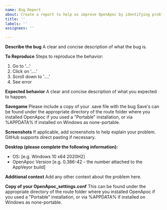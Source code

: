 ```yaml
---
name: Bug Report
about: Create a report to help us improve OpenApoc by identifying problems
title: ''
labels: ''
assignees: ''

---
```


**Describe the bug**
A clear and concise description of what the bug is.

**To Reproduce**
Steps to reproduce the behavior:
1. Go to '...'
2. Click on '....'
3. Scroll down to '....'
4. See error

**Expected behavior**
A clear and concise description of what you expected to happen.

**Savegame**
Please include a copy of your .save file with the bug
Save's can be found under the appropriate directory of the route folder where you installed OpenApoc if you used a "Portable" installation, or via %APPDATA% if installed on Windows as none-portable.

**Screenshots**
If applicable, add screenshots to help explain your problem. GitHub supports direct pasting if necessary.

**Desktop (please complete the following information):**
 - OS: [e.g. Windows 10 x64 2020H2]
 - OpenApoc Version [e.g. 0.386-42 - the number attached to the AppVeyor build]

**Additional context**
Add any other context about the problem here.

**Copy of your OpenApoc_settings.conf**
This can be found under the appropriate directory of the route folder where you installed OpenApoc if you used a "Portable" installation, or via %APPDATA% if installed on Windows as none-portable.
